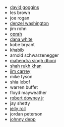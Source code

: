- [david goggins](https://youtu.be/TLKxdTmk-zc?si=LEl9okusjcrfxyDn)
- les brown
- joe rogan
- [denzel washington](https://www.youtube.com/watch?v=tbnzAVRZ9Xc)
- jim rohn
- [oprah](https://www.youtube.com/watch?v=RLTgnOuYb6o)
- [dana white](https://www.youtube.com/watch?v=AuqBA3aRr4A&t=13s)
- kobe bryant
- khabib
- arnold schwarzenegger
- [mahendra singh dhoni](https://youtu.be/PWDQpEBq_pU?si=u0jygiboXRDikrDJ)
- [shah rukh khan](https://youtube.com/shorts/YiP2pdxl4yI?si=1DUvqkIYJgbe-0zc)
- [jim carrey](https://youtu.be/aWTH7Kp2lfE?si=HcNyC9gaKEMiilrc)
- mike tyson
- shia lebof
- warren buffet
- floyd mayweather
- [robert downey jr](https://youtube.com/shorts/f_3qYgfPJVw?si=15MVZshN8tq19q51)
- jay shetty
- [jelly roll](https://youtu.be/fwCcQfpeH4E?si=e2P6fbX7bnAkb0kL)
- jordan peterson
- [johnny depp](https://youtu.be/lkijrKkUb4c?si=_J7F6EJOhxlyGH6L)
